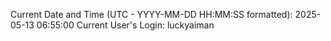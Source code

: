 Current Date and Time (UTC - YYYY-MM-DD HH:MM:SS formatted): 2025-05-13 06:55:00
Current User's Login: luckyaiman
